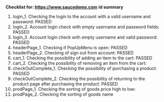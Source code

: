 **Checklist for:    https://www.saucedemo.com** 
                 **id                   summary**
1. login_1. Checking the login to the account with a valid username and password: PASSED
2. login_2. Account login check with empty username and password fields: PASSED
3. login_3. Account login check with empty username and valid password: PASSED
4. headerPage_1. Checking if PopUpMenu is open: PASSED
5. headerPage_2. Checking of sign out from account: PASSED
6. cart_1. Checking the possibility of adding an item to the cart: PASSED
7. cart_2. Checking the possibility of removing an item from the cart: 
8. checkOutComplete_1. Checking the possibility of purchasing a product: PASSED
9. checkOutComplete_2. Checking the possibility of returning to the product page after purchasing the product: PASSED
10. prodPage_1. Checking the sorting of goods price high to low:
11. prodPage_2. Checking the sorting of goods name 



